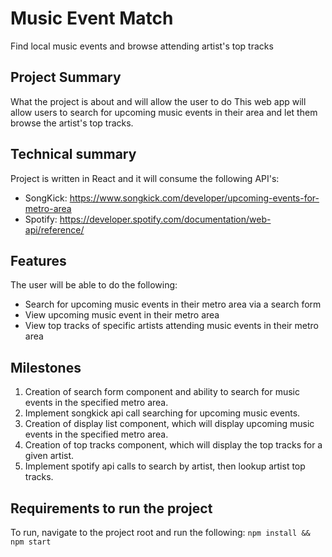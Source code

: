 # Music Event Match

Find local music events and browse attending artist's top tracks

## Project Summary

What the project is about and will allow the user to do
This web app will allow users to search for upcoming music events in their area and let them browse the artist's top tracks.
  
## Technical summary

Project is written in React and it will consume the following API's:
  * SongKick: https://www.songkick.com/developer/upcoming-events-for-metro-area
  * Spotify: https://developer.spotify.com/documentation/web-api/reference/
  
## Features

The user will be able to do the following:
  * Search for upcoming music events in their metro area via a search form
  * View upcoming music event in their metro area
  * View top tracks of specific artists attending music events in their metro area
    
## Milestones

  1. Creation of search form component and ability to search for music events in the specified metro area.
  2. Implement songkick api call searching for upcoming music events.
  3. Creation of display list component, which will display upcoming music events in the specified metro area.
  4. Creation of top tracks component, which will display the top tracks for a given artist.
  5. Implement spotify api calls to search by artist, then lookup artist top tracks.

## Requirements to run the project

To run, navigate to the project root and run the following: ``` npm install && npm start ```

